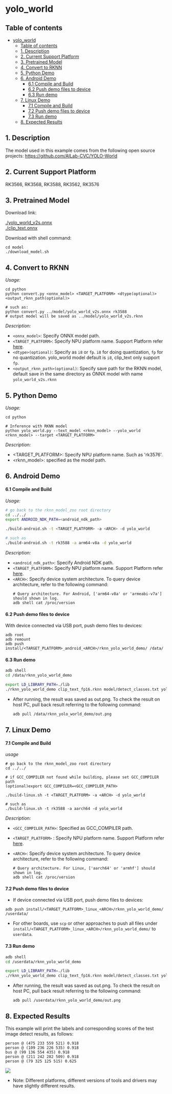 # yolo_world

## Table of contents

- [yolo\_world](#yolo_world)
  - [Table of contents](#table-of-contents)
  - [1. Description](#1-description)
  - [2. Current Support Platform](#2-current-support-platform)
  - [3. Pretrained Model](#3-pretrained-model)
  - [4. Convert to RKNN](#4-convert-to-rknn)
  - [5. Python Demo](#5-python-demo)
  - [6. Android Demo](#6-android-demo)
      - [6.1 Compile and Build](#61-compile-and-build)
      - [6.2 Push demo files to device](#62-push-demo-files-to-device)
      - [6.3 Run demo](#63-run-demo)
  - [7. Linux Demo](#7-linux-demo)
      - [7.1 Compile and Build](#71-compile-and-build)
      - [7.2 Push demo files to device](#72-push-demo-files-to-device)
      - [7.3 Run demo](#73-run-demo)
  - [8. Expected Results](#8-expected-results)



## 1. Description
The model used in this example comes from the following open source projects:
https://github.com/AILab-CVC/YOLO-World



## 2. Current Support Platform

RK3566, RK3568, RK3588, RK3562, RK3576



## 3. Pretrained Model

Download link: 

[./yolo_world_v2s.onnx](https://ftrg.zbox.filez.com/v2/delivery/data/95f00b0fc900458ba134f8b180b3f7a1/examples/yolo_world/yolo_world_v2s.onnx)<br />
[./clip_text.onnx](https://ftrg.zbox.filez.com/v2/delivery/data/95f00b0fc900458ba134f8b180b3f7a1/examples/yolo_world/clip_text.onnx)

Download with shell command:

```
cd model
./download_model.sh
```



## 4. Convert to RKNN

*Usage:*

```shell
cd python
python convert.py <onnx_model> <TARGET_PLATFORM> <dtype(optional)> <output_rknn_path(optional)>

# such as: 
python convert.py ../model/yolo_world_v2s.onnx rk3588
# output model will be saved as ../model/yolo_world_v2s.rknn
```

*Description:*

- `<onnx_model>`: Specify ONNX model path.
- `<TARGET_PLATFORM>`: Specify NPU platform name. Support Platform refer [here](#2-current-support-platform).
- `<dtype>(optional)`: Specify as `i8` or `fp`. `i8` for doing quantization, `fp` for no quantization. yolo_world model default is `i8`, clip_text only support `fp`.
- `<output_rknn_path>(optional)`: Specify save path for the RKNN model, default save in the same directory as ONNX model with name `yolo_world_v2s.rknn`



## 5. Python Demo

*Usage:*

```shell
cd python

# Inference with RKNN model
python yolo_world.py --text_model <rknn_model> --yolo_world <rknn_model> --target <TARGET_PLATFORM>
```
*Description:*
- <TARGET_PLATFORM>: Specify NPU platform name. Such as 'rk3576'.
- <rknn_model>: specified as the model path.



## 6. Android Demo

#### 6.1 Compile and Build

*Usage:*

```sh
# go back to the rknn_model_zoo root directory
cd ../../
export ANDROID_NDK_PATH=<android_ndk_path>

./build-android.sh -t <TARGET_PLATFORM> -a <ARCH> -d yolo_world

# such as 
./build-android.sh -t rk3588 -a arm64-v8a -d yolo_world
```

*Description:*
- `<android_ndk_path>`: Specify Android NDK path.
- `<TARGET_PLATFORM>`: Specify NPU platform name. Support Platform refer [here](#2-current-support-platform).
- `<ARCH>`: Specify device system architecture. To query device architecture, refer to the following command:
	```shell
	# Query architecture. For Android, ['arm64-v8a' or 'armeabi-v7a'] should shown in log.
	adb shell cat /proc/version
	```

#### 6.2 Push demo files to device

With device connected via USB port, push demo files to devices:

```shell
adb root
adb remount
adb push install/<TARGET_PLATFORM>_android_<ARCH>/rknn_yolo_world_demo/ /data/
```

#### 6.3 Run demo

```sh
adb shell
cd /data/rknn_yolo_world_demo

export LD_LIBRARY_PATH=./lib
./rknn_yolo_world_demo clip_text_fp16.rknn model/detect_classes.txt yolo_world_v2s_i8.rknn model/bus.jpg
```

- After running, the result was saved as out.png. To check the result on host PC, pull back result referring to the following command: 

  ```sh
  adb pull /data/rknn_yolo_world_demo/out.png
  ```



## 7. Linux Demo

#### 7.1 Compile and Build

*usage*

```shell
# go back to the rknn_model_zoo root directory
cd ../../

# if GCC_COMPILER not found while building, please set GCC_COMPILER path
(optional)export GCC_COMPILER=<GCC_COMPILER_PATH>

./build-linux.sh -t <TARGET_PLATFORM> -a <ARCH> -d yolo_world

# such as 
./build-linux.sh -t rk3588 -a aarch64 -d yolo_world
```

*Description:*

- `<GCC_COMPILER_PATH>`: Specified as GCC_COMPILER path.
- `<TARGET_PLATFORM>` : Specify NPU platform name. Support Platform refer [here](#2-current-support-platform).
- `<ARCH>`: Specify device system architecture. To query device architecture, refer to the following command: 
  
  ```shell
  # Query architecture. For Linux, ['aarch64' or 'armhf'] should shown in log.
  adb shell cat /proc/version
  ```

#### 7.2 Push demo files to device

- If device connected via USB port, push demo files to devices:

```shell
adb push install/<TARGET_PLATFORM>_linux_<ARCH>/rknn_yolo_world_demo/ /userdata/
```

- For other boards, use `scp` or other approaches to push all files under `install/<TARGET_PLATFORM>_linux_<ARCH>/rknn_yolo_world_demo/` to `userdata`.

#### 7.3 Run demo

```sh
adb shell
cd /userdata/rknn_yolo_world_demo

export LD_LIBRARY_PATH=./lib
./rknn_yolo_world_demo clip_text_fp16.rknn model/detect_classes.txt yolo_world_v2s_i8.rknn model/bus.jpg
```

- After running, the result was saved as out.png. To check the result on host PC, pull back result referring to the following command: 

  ```
  adb pull /userdata/rknn_yolo_world_demo/out.png
  ```



## 8. Expected Results

This example will print the labels and corresponding scores of the test image detect results, as follows:
```
person @ (475 233 559 521) 0.918
person @ (109 236 226 535) 0.918
bus @ (99 136 554 435) 0.918
person @ (211 242 282 509) 0.918
person @ (79 325 125 515) 0.625

```

<img src="result.png">
<br>

- Note: Different platforms, different versions of tools and drivers may have slightly different results.
